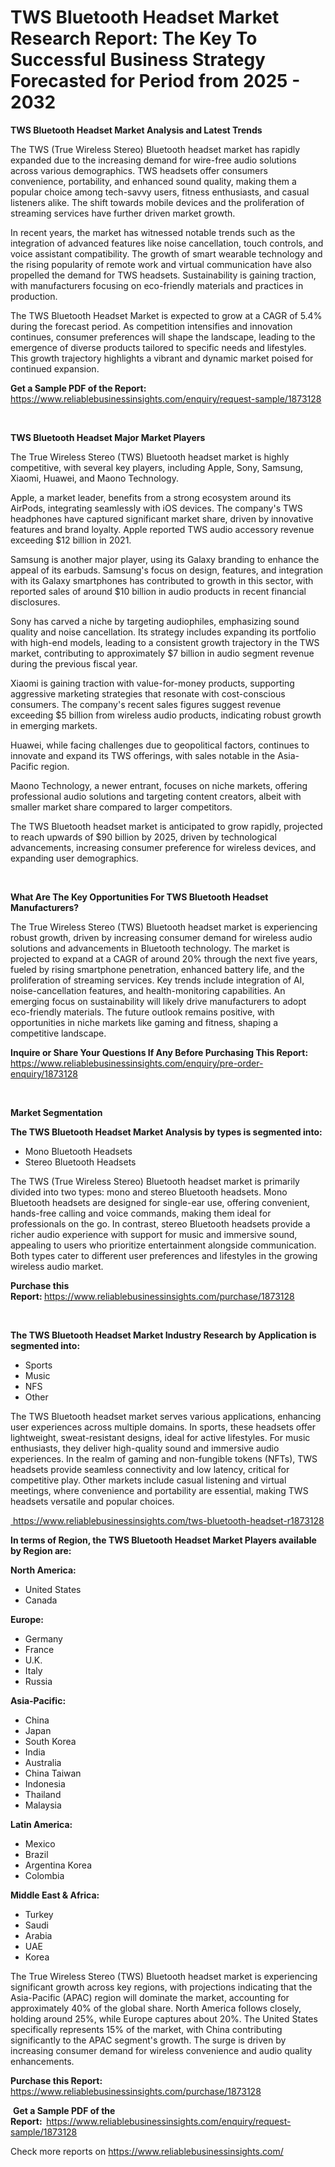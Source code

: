 <p><h1>TWS Bluetooth Headset Market Research Report: The Key To Successful Business Strategy Forecasted for Period from 2025 - 2032</h1></p><p><strong>TWS Bluetooth Headset Market Analysis and Latest Trends</strong></p>
<p><p>The TWS (True Wireless Stereo) Bluetooth headset market has rapidly expanded due to the increasing demand for wire-free audio solutions across various demographics. TWS headsets offer consumers convenience, portability, and enhanced sound quality, making them a popular choice among tech-savvy users, fitness enthusiasts, and casual listeners alike. The shift towards mobile devices and the proliferation of streaming services have further driven market growth.</p><p>In recent years, the market has witnessed notable trends such as the integration of advanced features like noise cancellation, touch controls, and voice assistant compatibility. The growth of smart wearable technology and the rising popularity of remote work and virtual communication have also propelled the demand for TWS headsets. Sustainability is gaining traction, with manufacturers focusing on eco-friendly materials and practices in production.</p><p>The TWS Bluetooth Headset Market is expected to grow at a CAGR of 5.4% during the forecast period. As competition intensifies and innovation continues, consumer preferences will shape the landscape, leading to the emergence of diverse products tailored to specific needs and lifestyles. This growth trajectory highlights a vibrant and dynamic market poised for continued expansion.</p></p>
<p><strong>Get a Sample PDF of the Report:&nbsp;</strong> <a href="https://www.reliablebusinessinsights.com/enquiry/request-sample/1873128?utm_campaign=2983&utm_medium=2&utm_source=Github&utm_content=ia&utm_term=05042025&utm_id=tws-bluetooth-headset">https://www.reliablebusinessinsights.com/enquiry/request-sample/1873128</a></p>
<p>&nbsp;</p>
<p><strong>TWS Bluetooth Headset Major Market Players</strong></p>
<p><p>The True Wireless Stereo (TWS) Bluetooth headset market is highly competitive, with several key players, including Apple, Sony, Samsung, Xiaomi, Huawei, and Maono Technology. </p><p>Apple, a market leader, benefits from a strong ecosystem around its AirPods, integrating seamlessly with iOS devices. The company's TWS headphones have captured significant market share, driven by innovative features and brand loyalty. Apple reported TWS audio accessory revenue exceeding $12 billion in 2021.</p><p>Samsung is another major player, using its Galaxy branding to enhance the appeal of its earbuds. Samsung's focus on design, features, and integration with its Galaxy smartphones has contributed to growth in this sector, with reported sales of around $10 billion in audio products in recent financial disclosures.</p><p>Sony has carved a niche by targeting audiophiles, emphasizing sound quality and noise cancellation. Its strategy includes expanding its portfolio with high-end models, leading to a consistent growth trajectory in the TWS market, contributing to approximately $7 billion in audio segment revenue during the previous fiscal year.</p><p>Xiaomi is gaining traction with value-for-money products, supporting aggressive marketing strategies that resonate with cost-conscious consumers. The company's recent sales figures suggest revenue exceeding $5 billion from wireless audio products, indicating robust growth in emerging markets.</p><p>Huawei, while facing challenges due to geopolitical factors, continues to innovate and expand its TWS offerings, with sales notable in the Asia-Pacific region. </p><p>Maono Technology, a newer entrant, focuses on niche markets, offering professional audio solutions and targeting content creators, albeit with smaller market share compared to larger competitors.</p><p>The TWS Bluetooth headset market is anticipated to grow rapidly, projected to reach upwards of $90 billion by 2025, driven by technological advancements, increasing consumer preference for wireless devices, and expanding user demographics.</p></p>
<p>&nbsp;</p>
<p><strong>What Are The Key Opportunities For TWS Bluetooth Headset Manufacturers?</strong></p>
<p><p>The True Wireless Stereo (TWS) Bluetooth headset market is experiencing robust growth, driven by increasing consumer demand for wireless audio solutions and advancements in Bluetooth technology. The market is projected to expand at a CAGR of around 20% through the next five years, fueled by rising smartphone penetration, enhanced battery life, and the proliferation of streaming services. Key trends include integration of AI, noise-cancellation features, and health-monitoring capabilities. An emerging focus on sustainability will likely drive manufacturers to adopt eco-friendly materials. The future outlook remains positive, with opportunities in niche markets like gaming and fitness, shaping a competitive landscape.</p></p>
<p><strong>Inquire or Share Your Questions If Any Before Purchasing This Report:</strong> <a href="https://www.reliablebusinessinsights.com/enquiry/pre-order-enquiry/1873128?utm_campaign=2983&utm_medium=2&utm_source=Github&utm_content=ia&utm_term=05042025&utm_id=tws-bluetooth-headset">https://www.reliablebusinessinsights.com/enquiry/pre-order-enquiry/1873128</a></p>
<p>&nbsp;</p>
<p><strong>Market Segmentation</strong></p>
<p><strong>The TWS Bluetooth Headset Market Analysis by types is segmented into:</strong></p>
<p><ul><li>Mono Bluetooth Headsets</li><li>Stereo Bluetooth Headsets</li></ul></p>
<p><p>The TWS (True Wireless Stereo) Bluetooth headset market is primarily divided into two types: mono and stereo Bluetooth headsets. Mono Bluetooth headsets are designed for single-ear use, offering convenient, hands-free calling and voice commands, making them ideal for professionals on the go. In contrast, stereo Bluetooth headsets provide a richer audio experience with support for music and immersive sound, appealing to users who prioritize entertainment alongside communication. Both types cater to different user preferences and lifestyles in the growing wireless audio market.</p></p>
<p><strong>Purchase this Report:&nbsp;</strong><a href="https://www.reliablebusinessinsights.com/purchase/1873128?utm_campaign=2983&utm_medium=2&utm_source=Github&utm_content=ia&utm_term=05042025&utm_id=tws-bluetooth-headset">https://www.reliablebusinessinsights.com/purchase/1873128</a></p>
<p>&nbsp;</p>
<p><strong>The TWS Bluetooth Headset Market Industry Research by Application is segmented into:</strong></p>
<p><ul><li>Sports</li><li>Music</li><li>NFS</li><li>Other</li></ul></p>
<p><p>The TWS Bluetooth headset market serves various applications, enhancing user experiences across multiple domains. In sports, these headsets offer lightweight, sweat-resistant designs, ideal for active lifestyles. For music enthusiasts, they deliver high-quality sound and immersive audio experiences. In the realm of gaming and non-fungible tokens (NFTs), TWS headsets provide seamless connectivity and low latency, critical for competitive play. Other markets include casual listening and virtual meetings, where convenience and portability are essential, making TWS headsets versatile and popular choices.</p></p>
<p><a href="https://www.reliablebusinessinsights.com/tws-bluetooth-headset-r1873128?utm_campaign=2983&utm_medium=2&utm_source=Github&utm_content=ia&utm_term=05042025&utm_id=tws-bluetooth-headset">&nbsp;https://www.reliablebusinessinsights.com/tws-bluetooth-headset-r1873128</a></p>
<p><strong>In terms of Region, the TWS Bluetooth Headset Market Players available by Region are:</strong></p>
<p>
    <p> <strong> North America: </strong>
        <ul>
            <li>United States</li>
            <li>Canada</li>
        </ul>
        </p> 
    <p> <strong> Europe: </strong>
        <ul>
            <li>Germany</li>
            <li>France</li>
            <li>U.K.</li>
            <li>Italy</li>
            <li>Russia</li>
        </ul>
        </p> 
    <p> <strong> Asia-Pacific: </strong>
        <ul>
            <li>China</li>
            <li>Japan</li>
            <li>South Korea</li>
            <li>India</li>
            <li>Australia</li>
            <li>China Taiwan</li>
            <li>Indonesia</li>
            <li>Thailand</li>
            <li>Malaysia</li>
        </ul>
        </p> 
    <p> <strong> Latin America: </strong>
        <ul>
            <li>Mexico</li>
            <li>Brazil</li>
            <li>Argentina Korea</li>
            <li>Colombia</li>
        </ul>
        </p> 
    <p> <strong> Middle East & Africa: </strong>
        <ul>
            <li>Turkey</li>
            <li>Saudi</li>
            <li>Arabia</li>
            <li>UAE</li>
            <li>Korea</li>
        </ul>
    </p>
    </p>
<p><p>The True Wireless Stereo (TWS) Bluetooth headset market is experiencing significant growth across key regions, with projections indicating that the Asia-Pacific (APAC) region will dominate the market, accounting for approximately 40% of the global share. North America follows closely, holding around 25%, while Europe captures about 20%. The United States specifically represents 15% of the market, with China contributing significantly to the APAC segment's growth. The surge is driven by increasing consumer demand for wireless convenience and audio quality enhancements.</p></p>
<p><strong>Purchase this Report: </strong><a href="https://www.reliablebusinessinsights.com/purchase/1873128?utm_campaign=2983&utm_medium=2&utm_source=Github&utm_content=ia&utm_term=05042025&utm_id=tws-bluetooth-headset">https://www.reliablebusinessinsights.com/purchase/1873128</a></p>
<p>&nbsp;<strong>Get a Sample PDF of the Report:&nbsp;&nbsp;</strong><a href="https://www.reliablebusinessinsights.com/enquiry/request-sample/1873128?utm_campaign=2983&utm_medium=2&utm_source=Github&utm_content=ia&utm_term=05042025&utm_id=tws-bluetooth-headset">https://www.reliablebusinessinsights.com/enquiry/request-sample/1873128</a></p>
<p><strong></strong></p>
<p>Check more reports on <a href="https://www.reliablebusinessinsights.com/?utm_campaign=2983&utm_medium=2&utm_source=Github&utm_content=ia&utm_term=05042025&utm_id=tws-bluetooth-headset">https://www.reliablebusinessinsights.com/</a></p>